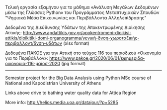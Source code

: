 Τελική εργασία εξαμήνου για το μάθημα «Ανάλυση Μεγάλων Δεδομένων μέσω της Γλώσσας Python» του Προγράμματος Μεταπτυχιακών Σπουδών "Ψηφιακά Μέσα Επικοινωνίας και Περιβάλλοντα Αλληλεπίδρασης" 

Δεδομένα της Διεύθυνσης Υδάτων της Αποκεντρωμένης Διοίκησης Αττικής: http://www.apdattikis.gov.gr/apokentromeni-dioikisi-attikis/dioikitiki-domi-organogramma/γενική-δνση-χωροταξικής-περιβαλλοντ/δνση-υδάτων (xlsx format)

Δεδομένα ΠΑΚΟΕ για την Αττική στο τεύχος 116 του περιοδικού «Οικονομία για το Περιβάλλον»: https://www.pakoe.gr/2020/06/01/εφημεριδα-οικονομια-116-μαϊοσ-2020 (jpg format)

---------------

Semester project for the Big Data Analysis using Python MSc course of National and Kapodistrian University of Athens 

Links above drive to bathing water quality data for Attica Region

More info: http://helios.media.uoa.gr/datajour/?p=5285
